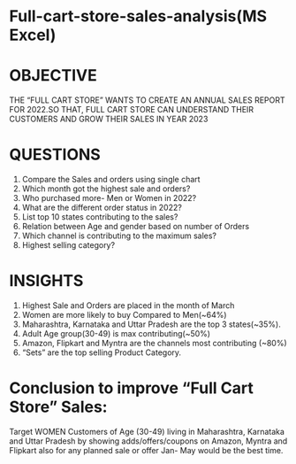 # Full-cart-store-sales-analysis(MS Excel)
# OBJECTIVE
THE “FULL CART STORE” WANTS TO CREATE AN ANNUAL
SALES REPORT FOR 2022.SO THAT, FULL CART STORE CAN
UNDERSTAND THEIR CUSTOMERS AND GROW THEIR SALES
IN YEAR 2023

# QUESTIONS
1) Compare the Sales and orders using single chart
2) Which month got the highest sale and orders?
3) Who purchased more- Men or Women in 2022?
4) What are the different order status in 2022?
5) List top 10 states contributing to the sales?
6) Relation between Age and gender based on number of Orders
7) Which channel is contributing to the maximum sales?
8) Highest selling category? 

# INSIGHTS
1) Highest Sale and Orders are placed in the month of March 
2) Women are more likely to buy Compared to Men(~64%)
3)  Maharashtra, Karnataka and Uttar Pradesh are the top 3 states(~35%).
4)  Adult Age group(30-49) is max contributing(~50%)
5)   Amazon, Flipkart and Myntra are the channels most contributing (~80%)
6)   “Sets” are the top selling Product Category.

# Conclusion to improve “Full Cart Store” Sales:
 Target WOMEN Customers of Age (30-49) living in Maharashtra, Karnataka and
Uttar Pradesh by showing adds/offers/coupons on Amazon, Myntra and Flipkart
also for any planned sale or offer Jan- May would be the best time.
